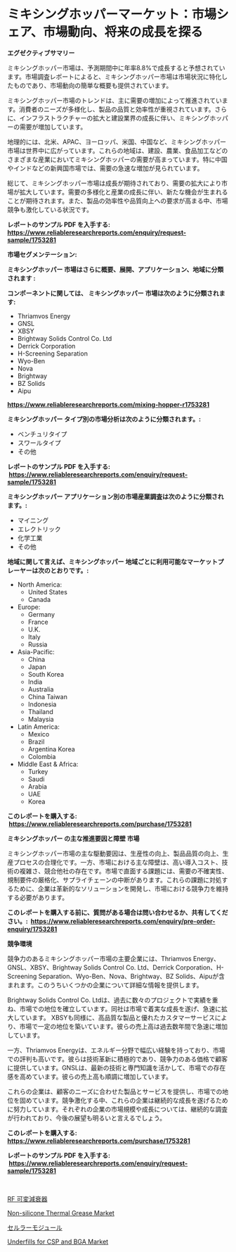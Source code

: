 <p><h1>ミキシングホッパーマーケット：市場シェア、市場動向、将来の成長を探る</h1></p><p><strong>エグゼクティブサマリー</strong></p>
<p><p>ミキシングホッパー市場は、予測期間中に年率8.8%で成長すると予想されています。市場調査レポートによると、ミキシングホッパー市場は市場状況に特化したものであり、市場動向の簡単な概要も提供されています。</p><p>ミキシングホッパー市場のトレンドは、主に需要の増加によって推進されています。消費者のニーズが多様化し、製品の品質と効率性が重視されています。さらに、インフラストラクチャーの拡大と建設業界の成長に伴い、ミキシングホッパーの需要が増加しています。</p><p>地理的には、北米、APAC、ヨーロッパ、米国、中国など、ミキシングホッパー市場は世界中に広がっています。これらの地域は、建設、農業、食品加工などのさまざまな産業においてミキシングホッパーの需要が高まっています。特に中国やインドなどの新興国市場では、需要の急速な増加が見られています。</p><p>総じて、ミキシングホッパー市場は成長が期待されており、需要の拡大により市場が拡大しています。需要の多様化と産業の成長に伴い、新たな機会が生まれることが期待されます。また、製品の効率性や品質向上への要求が高まる中、市場競争も激化している状況です。</p></p>
<p><strong>レポートのサンプル PDF を入手する: <a href="https://www.reliableresearchreports.com/enquiry/request-sample/1753281">https://www.reliableresearchreports.com/enquiry/request-sample/1753281</a></strong></p>
<p><strong>市場セグメンテーション:</strong></p>
<p><strong> ミキシングホッパー 市場はさらに概要、展開、アプリケーション、地域に分類されます :</strong></p>
<p><strong>コンポーネントに関しては、 ミキシングホッパー 市場は次のように分類されます: &nbsp;</strong></p>
<p><ul><li>Thriamvos Energy</li><li>GNSL</li><li>XBSY</li><li>Brightway Solids Control Co. Ltd</li><li>Derrick Corporation</li><li>H-Screening Separation</li><li>Wyo-Ben</li><li>Nova</li><li>Brightway</li><li>BZ Solids</li><li>Aipu</li></ul></p>
<p><strong><a href="https://www.reliableresearchreports.com/mixing-hopper-r1753281">https://www.reliableresearchreports.com/mixing-hopper-r1753281</a></strong></p>
<p><strong> ミキシングホッパー タイプ別の市場分析は次のように分類されます。:</strong></p>
<p><ul><li>ベンチュリタイプ</li><li>スワールタイプ</li><li>その他</li></ul></p>
<p><strong>レポートのサンプル PDF を入手する: &nbsp;<a href="https://www.reliableresearchreports.com/enquiry/request-sample/1753281">https://www.reliableresearchreports.com/enquiry/request-sample/1753281</a></strong></p>
<p><strong> ミキシングホッパー アプリケーション別の市場産業調査は次のように分類されます。:</strong></p>
<p><ul><li>マイニング</li><li>エレクトリック</li><li>化学工業</li><li>その他</li></ul></p>
<p><strong>地域に関して言えば、ミキシングホッパー 地域ごとに利用可能なマーケットプレーヤーは次のとおりです。:</strong></p>
<p><ul>
    <li>
        North America:
        <ul>
            <li>United States</li>
            <li>Canada</li>
        </ul>
    </li>
    <li>
        Europe:
        <ul>
            <li>Germany</li>
            <li>France</li>
            <li>U.K.</li>
            <li>Italy</li>
            <li>Russia</li>
        </ul>
    </li>
    <li>
        Asia-Pacific:
        <ul>
            <li>China</li>
            <li>Japan</li>
            <li>South Korea</li>
            <li>India</li>
            <li>Australia</li>
            <li>China Taiwan</li>
            <li>Indonesia</li>
            <li>Thailand</li>
            <li>Malaysia</li>
        </ul>
    </li>
    <li>
        Latin America:
        <ul>
            <li>Mexico</li>
            <li>Brazil</li>
            <li>Argentina Korea</li>
            <li>Colombia</li>
        </ul>
    </li>
    <li>
        Middle East & Africa:
        <ul>
            <li>Turkey</li>
            <li>Saudi</li>
            <li>Arabia</li>
            <li>UAE</li>
            <li>Korea</li>
        </ul>
    </li>
    </ul></p>
<p><strong>このレポートを購入する: &nbsp;<a href="https://www.reliableresearchreports.com/purchase/1753281">https://www.reliableresearchreports.com/purchase/1753281</a></strong></p>
<p><strong>ミキシングホッパー の主な推進要因と障壁 市場</strong></p>
<p><p>ミキシングホッパー市場の主な駆動要因は、生産性の向上、製品品質の向上、生産プロセスの合理化です。一方、市場における主な障壁は、高い導入コスト、技術の複雑さ、競合他社の存在です。市場で直面する課題には、需要の不確実性、規制要件の厳格化、サプライチェーンの中断があります。これらの課題に対処するために、企業は革新的なソリューションを開発し、市場における競争力を維持する必要があります。</p></p>
<p><strong>このレポートを購入する前に、質問がある場合は問い合わせるか、共有してください。:&nbsp; <a href="https://www.reliableresearchreports.com/enquiry/pre-order-enquiry/1753281">https://www.reliableresearchreports.com/enquiry/pre-order-enquiry/1753281</a></strong></p>
<p><strong>競争環境</strong></p>
<p><p>競争力のあるミキシングホッパー市場の主要企業には、Thriamvos Energy、GNSL、XBSY、Brightway Solids Control Co. Ltd、Derrick Corporation、H-Screening Separation、Wyo-Ben、Nova、Brightway、BZ Solids、Aipuが含まれます。このうちいくつかの企業について詳細な情報を提供します。</p><p>Brightway Solids Control Co. Ltdは、過去に数々のプロジェクトで実績を重ね、市場での地位を確立しています。同社は市場で着実な成長を遂げ、急速に拡大しています。 XBSYも同様に、高品質な製品と優れたカスタマーサービスにより、市場で一定の地位を築いています。彼らの売上高は過去数年間で急速に増加しています。</p><p>一方、Thriamvos Energyは、エネルギー分野で幅広い経験を持っており、市場での評判も高いです。彼らは技術革新に積極的であり、競争力のある価格で顧客に提供しています。GNSLは、最新の技術と専門知識を活かして、市場での存在感を高めています。彼らの売上高も順調に増加しています。</p><p>これらの企業は、顧客のニーズに合わせた製品とサービスを提供し、市場での地位を固めています。競争激化する中、これらの企業は継続的な成長を遂げるために努力しています。それぞれの企業の市場規模や成長については、継続的な調査が行われており、今後の展望も明るいと言えるでしょう。</p></p>
<p><strong>このレポートを購入する: &nbsp; <a href="https://www.reliableresearchreports.com/purchase/1753281">https://www.reliableresearchreports.com/purchase/1753281</a></strong></p>
<p><strong>レポートのサンプル PDF を入手する: &nbsp;<a href="https://www.reliableresearchreports.com/enquiry/request-sample/1753281">https://www.reliableresearchreports.com/enquiry/request-sample/1753281</a></strong><strong></strong></p>
<p>&nbsp;</p>
<p><p><a href="https://medium.com/@carllane655/rf%E5%8F%AF%E5%A4%89%E6%B8%9B%E8%A1%B0%E5%99%A8%E5%B8%82%E5%A0%B4-%E3%82%BF%E3%82%A4%E3%83%97-%E3%82%A2%E3%83%97%E3%83%AA%E3%82%B1%E3%83%BC%E3%82%B7%E3%83%A7%E3%83%B3-%E3%81%8A%E3%82%88%E3%81%B3%E5%9C%B0%E7%90%86%E3%81%AB%E3%82%88%E3%82%8B%E5%8C%85%E6%8B%AC%E7%9A%84%E3%81%AA%E8%A9%95%E4%BE%A1-35c95d908b43">RF 可変減衰器</a></p><p><a href="https://www.linkedin.com/pulse/non-silicone-thermal-grease-market-research-report-provides-zfxze?trackingId=SXCBX4YabIGJEP68Cb4phQ%3D%3D">Non-silicone Thermal Grease Market</a></p><p><a href="https://medium.com/@charityrice70/%E6%90%BA%E5%B8%AF%E3%83%A2%E3%82%B8%E3%83%A5%E3%83%BC%E3%83%AB%E5%B8%82%E5%A0%B4-2031%E5%B9%B4%E3%81%BE%E3%81%A7%E3%81%AE%E6%88%90%E5%8A%9F%E3%81%99%E3%82%8B%E3%83%93%E3%82%B8%E3%83%8D%E3%82%B9%E6%88%A6%E7%95%A5%E3%81%AE%E9%8D%B5%E3%81%AE%E4%BA%88%E6%B8%AC-fa94b97e0de3">セルラーモジュール</a></p><p><a href="https://www.linkedin.com/pulse/underfills-csp-bga-market-centers-aspects-growth-share-opportunity-c6uqe?trackingId=xpEKPA6hRw5W099S1nrxXQ%3D%3D">Underfills for CSP and BGA Market</a></p></p>